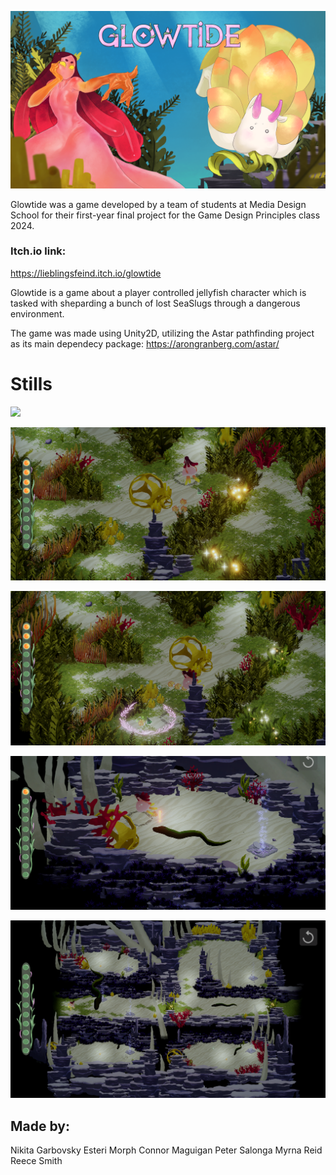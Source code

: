 ![](https://github.com/NikitaGarbovsky/GlowTide/blob/master/GifsandImages/MainMenu_Background.png)

Glowtide was a game developed by a team of students at Media Design School for their first-year final project for the Game Design Principles class 2024.

### Itch.io link:
https://lieblingsfeind.itch.io/glowtide

Glowtide is a game about a player controlled jellyfish character which is tasked with sheparding a bunch of lost SeaSlugs through a dangerous environment.

The game was made using Unity2D, utilizing the Astar pathfinding project as its main dependecy package: https://arongranberg.com/astar/

# Stills

![](https://github.com/NikitaGarbovsky/GlowTide/blob/master/GifsandImages/level.gif)

![](https://github.com/NikitaGarbovsky/GlowTide/blob/master/GifsandImages/GamePlayImage_1.png)

![](https://github.com/NikitaGarbovsky/GlowTide/blob/master/GifsandImages/GamePlayImage_2.png)

![](https://github.com/NikitaGarbovsky/GlowTide/blob/master/GifsandImages/GamePlayImage_3.png)

![](https://github.com/NikitaGarbovsky/GlowTide/blob/master/GifsandImages/GamePlayImage_4.png)

## Made by:

Nikita Garbovsky
Esteri Morph
Connor Maguigan
Peter Salonga
Myrna Reid
Reece Smith
